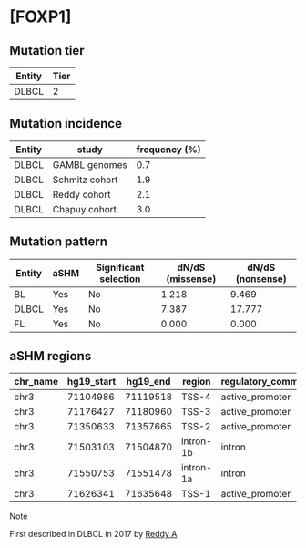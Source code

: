 # [FOXP1]

## Mutation tier

|Entity|Tier|
|------|----|
|DLBCL |2   |

## Mutation incidence

|Entity|study         |frequency (%)|
|------|--------------|-------------|
|DLBCL |GAMBL genomes |0.7          |
|DLBCL |Schmitz cohort|1.9          |
|DLBCL |Reddy cohort  |2.1          |
|DLBCL |Chapuy cohort |3.0          |

## Mutation pattern

|Entity|aSHM|Significant selection|dN/dS (missense)|dN/dS (nonsense)|
|------|----|---------------------|----------------|----------------|
|BL    |Yes |No                   |1.218           | 9.469          |
|DLBCL |Yes |No                   |7.387           |17.777          |
|FL    |Yes |No                   |0.000           | 0.000          |

## aSHM regions

|chr_name|hg19_start|hg19_end|region   |regulatory_comment|
|--------|----------|--------|---------|------------------|
|chr3    |71104986  |71119518|TSS-4    |active_promoter   |
|chr3    |71176427  |71180960|TSS-3    |active_promoter   |
|chr3    |71350633  |71357665|TSS-2    |active_promoter   |
|chr3    |71503103  |71504870|intron-1b|intron            |
|chr3    |71550753  |71551478|intron-1a|intron            |
|chr3    |71626341  |71635648|TSS-1    |active_promoter   |

> [!NOTE]
> First described in DLBCL in 2017 by [Reddy A](https://pubmed.ncbi.nlm.nih.gov/28985567)